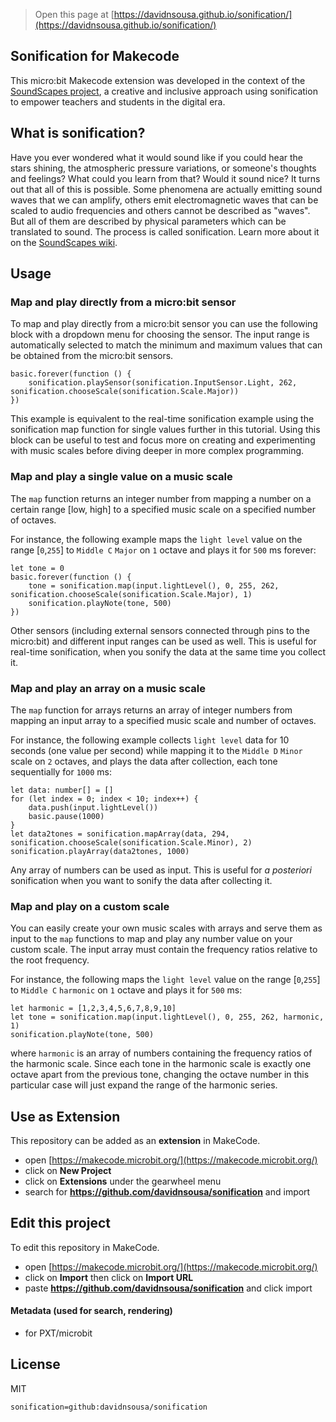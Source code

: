> Open this page at [https://davidnsousa.github.io/sonification/](https://davidnsousa.github.io/sonification/)

## Sonification for Makecode

This micro:bit Makecode extension was developed in the context of the [SoundScapes project](https://soundscapes.nuclio.org/), a creative and inclusive approach using sonification to empower teachers and students in the digital era.

## What is sonification?

Have you ever wondered what it would sound like if you could hear the stars shining, the atmospheric pressure variations, or someone's thoughts and feelings? What could you learn from that? Would it sound nice? It turns out that all of this is possible.  Some phenomena are actually emitting sound waves that we can amplify, others emit  electromagnetic waves that can be scaled to audio frequencies and others cannot be described as "waves". But all of them are described by physical parameters which can be translated to sound. The process is called sonification. Learn more about it on the [SoundScapes wiki](https://wiki.soundscapes.nuclio.org/wiki/Main_Page).

## Usage

### Map and play directly from a micro:bit sensor

To map and play directly from a micro:bit sensor you can use the following block with a dropdown menu for choosing the sensor. The input range is automatically selected to match the minimum and maximum values that can be obtained from the micro:bit sensors.

```blocks
basic.forever(function () {
    sonification.playSensor(sonification.InputSensor.Light, 262, sonification.chooseScale(sonification.Scale.Major))
})
```

This example is equivalent to the real-time sonification example using the sonification map function for single values further in this tutorial. Using this block can be useful to test and focus more on creating and experimenting with music scales before diving deeper in more complex programming.

### Map and play a single value on a music scale

The `map` function returns an integer number from mapping a number on a certain  range [low, high] to a specified music scale on a specified number of octaves.

For instance, the following example maps the `light level` value on the range [`0`,`255`] to `Middle C` `Major` on `1` octave and plays it for `500` ms forever:

```blocks
let tone = 0
basic.forever(function () {
    tone = sonification.map(input.lightLevel(), 0, 255, 262, sonification.chooseScale(sonification.Scale.Major), 1)
    sonification.playNote(tone, 500)
})
```
Other sensors (including external sensors connected through pins to the micro:bit) and different input ranges can be used as well. This is useful for real-time sonification, when you sonify the data at the same time you collect it.

### Map and play an array on a music scale

The `map` function  for arrays returns an array of integer numbers from mapping an input array to a specified music scale and number of octaves.

For instance, the following example collects `light level` data for 10 seconds (one value per second) while mapping it to the `Middle D` `Minor` scale on `2` octaves, and plays the data after collection, each tone sequentially for `1000` ms:

```blocks
let data: number[] = []
for (let index = 0; index < 10; index++) {
    data.push(input.lightLevel())
    basic.pause(1000)
}
let data2tones = sonification.mapArray(data, 294, sonification.chooseScale(sonification.Scale.Minor), 2)
sonification.playArray(data2tones, 1000)
```

Any array of numbers can be used as input. This is useful for *a posteriori* sonification when you want to sonify the data after collecting it.

### Map and play on a custom scale

You can easily create your own music scales with arrays and serve them as input to the `map` functions to map and play any number value on your custom scale. The input array must contain the frequency ratios relative to the root frequency.

For instance, the following maps the `light level` value on the range [`0`,`255`] to `Middle C` `harmonic` on `1` octave and plays it for `500` ms:

```blocks
let harmonic = [1,2,3,4,5,6,7,8,9,10]
let tone = sonification.map(input.lightLevel(), 0, 255, 262, harmonic, 1)
sonification.playNote(tone, 500)
```

where `harmonic` is an array of  numbers containing the frequency ratios of the harmonic scale. Since each tone in the harmonic scale is exactly one octave apart from the previous tone, changing the octave number in this particular case will just expand the range of the harmonic series.

## Use as Extension

This repository can be added as an **extension** in MakeCode.

* open [https://makecode.microbit.org/](https://makecode.microbit.org/)
* click on **New Project**
* click on **Extensions** under the gearwheel menu
* search for **https://github.com/davidnsousa/sonification** and import

## Edit this project

To edit this repository in MakeCode.

* open [https://makecode.microbit.org/](https://makecode.microbit.org/)
* click on **Import** then click on **Import URL**
* paste **https://github.com/davidnsousa/sonification** and click import

#### Metadata (used for search, rendering)

* for PXT/microbit
<script src="https://makecode.com/gh-pages-embed.js"></script><script>makeCodeRender("{{ site.makecode.home_url }}", "{{ site.github.owner_name }}/{{ site.github.repository_name }}");</script>

## License

MIT

```package
sonification=github:davidnsousa/sonification
```
